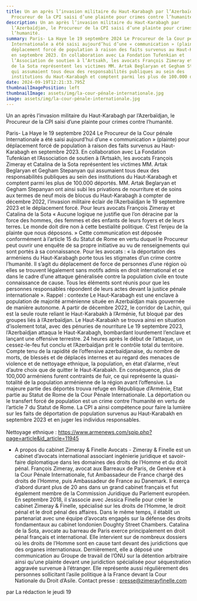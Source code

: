 ```yaml
---
title: Un an après l’invasion militaire du Haut-Karabagh par l’Azerbaïdjan, le
  Procureur de la CPI saisi d’une plainte pour crimes contre l’humanité.
description: Un an après l’invasion militaire du Haut-Karabagh par
  l’Azerbaïdjan, le Procureur de la CPI saisi d’une plainte pour crimes contre
  l’humanité.
summary: Paris- La Haye le 19 septembre 2024 Le Procureur de la Cour pénale
  Internationale a été saisi aujourd’hui d’une « communication » (plainte) pour
  déplacement forcé de population à raison des faits survenus au Haut-Karabagh
  en septembre 2023. En collaboration avec La Fondation Tufenkian et
  l’Association de soutien à l’Artsakh, les avocats François Zimeray et Catalina
  de la Sota représentent les victimes MM. Artak Beglaryan et Gegham Stepanyan
  qui assumaient tous deux des responsabilités publiques au sein des
  institutions du Haut-Karabagh et comptent parmi les plus de 100.000 déportés.
date: 2024-09-19T12:21:33.795Z
thumbnailImagePosition: left
thumbnailImage: assets/img/la-cour-pénale-internationale.jpg
image: assets/img/la-cour-pénale-internationale.jpg
---
```

Un an après l’invasion militaire du Haut-Karabagh par l’Azerbaïdjan, le Procureur de la CPI saisi d’une plainte pour crimes contre l’humanité.

Paris- La Haye le 19 septembre 2024
Le Procureur de la Cour pénale Internationale a été saisi aujourd’hui d’une « communication » (plainte) pour déplacement forcé de population à raison des faits survenus au Haut-Karabagh en septembre 2023.
En collaboration avec La Fondation Tufenkian et l’Association de soutien à l’Artsakh, les avocats François Zimeray et Catalina de la Sota représentent les victimes MM. Artak Beglaryan et Gegham Stepanyan qui assumaient tous deux des responsabilités publiques au sein des institutions du Haut-Karabagh et comptent parmi les plus de 100.000 déportés.
MM. Artak Beglaryan et Gegham Stepanyan ont ainsi subi les privations de nourriture et de soins aux termes de neuf mois de blocus du Haut-Karabagh à compter de décembre 2022, l’invasion militaire éclair de l’Azerbaïdjan le 19 septembre 2023 et le déplacement forcé.
Pour leurs avocats François Zimeray et Catalina de la Sota « Aucune logique ne justifie que l’on déracine par la force des hommes, des femmes et des enfants de leurs foyers et de leurs terres. Le monde doit dire non à cette bestialité politique. C’est l’enjeu de la plainte que nous déposons. »
Cette communication est déposée conformément à l’article 15 du Statut de Rome en vertu duquel le Procureur peut ouvrir une enquête de sa propre initiative au vu de renseignements qui sont portés à sa connaissance. Pour les avocats : « la déportation des arméniens du Haut-Karabagh porte tous les stigmates d’un crime contre l’humanité. Il s’agit du déplacement de force de personnes d’une région où elles se trouvent légalement sans motifs admis en droit international et ce dans le cadre d’une attaque généralisée contre la population civile en toute connaissance de cause. Tous les éléments sont réunis pour que les personnes responsables répondent de leurs actes devant la justice pénale internationale ».
Rappel : contexte
Le Haut-Karabagh est une enclave à population de majorité arménienne située en Azerbaïdjan mais gouvernée de manière autonome.
A partir de décembre 2022, le corridor de Lachin, qui est la seule route reliant le Haut-Karabakh à l’Arménie, fut bloqué par des groupes liés à l’Azerbaïdjan. Le Haut-Karabakh se trouva ainsi en situation d’isolement total, avec des pénuries de nourriture Le 19 septembre 2023, l’Azerbaïdjan attaqua le Haut-Karabagh, bombardant lourdement l’enclave et lançant une offensive terrestre. 24 heures après le début de l’attaque, un cessez-le-feu fut conclu et l’Azerbaïdjan prit le contrôle total du territoire.
Compte tenu de la rapidité de l’offensive azerbaïdjanaise, du nombre de morts, de blessés et de déplacés internes et au regard des menaces de violence et de nettoyage ethnique, la population, en état d’alarme, n’eut d’autre choix que de quitter le Haut-Karabakh. En conséquence, plus de 100,000 arméniens furent contraints de fuir, ce qui représente la quasi-totalité de la population arménienne de la région avant l’offensive.
La majeure partie des déportés trouva refuge en République d’Arménie, Etat partie au Statut de Rome de la Cour Pénale Internationale.
La déportation ou le transfert forcé de population est un crime contre l’humanité en vertu de l’article 7 du Statut de Rome. La CPI a ainsi compétence pour faire la lumière sur les faits de déportation de population survenus au Haut-Karabakh en septembre 2023 et en juger les individus responsables.\
\
Nettoyage ethnique : https://www.armenews.com/spip.php?page=article&id_article=11945

* A propos du cabinet Zimeray & Finelle Avocats -
  Zimeray & Finelle est un cabinet d’avocats international associant ingénierie juridique et savoir-faire diplomatique dans les domaines des droits de l’Homme et du droit pénal.
  François Zimeray, avocat aux Barreaux de Paris, de Genève et à la Cour Pénale Internationale, fut Ambassadeur de France chargé des droits de l’Homme, puis Ambassadeur de France au Danemark. Il exerça d’abord durant plus de 20 ans dans un grand cabinet français et fut également membre de la Commission Juridique du Parlement européen. En septembre 2018, il s’associe avec Jessica Finelle pour créer le cabinet Zimeray & Finelle, spécialisé sur les droits de l’Homme, le droit pénal et le droit pénal des affaires. Dans le même temps, il établit un partenariat avec une équipe d’avocats engagés sur la défense des droits fondamentaux au cabinet londonien Doughty Street Chambers.
  Catalina de la Sota, avocate au barreau de Paris exerce principalement en droit pénal français et international. Elle intervient sur de nombreux dossiers où les droits de l’Homme sont en cause tant devant des juridictions que des organes internationaux. Dernièrement, elle a déposé une communication au Groupe de travail de l’ONU sur la détention arbitraire ainsi qu’une plainte devant une juridiction spécialisée pour séquestration aggravée survenue à l’étranger. Elle représente aussi régulièrement des personnes sollicitant l’asile politique à la France devant la Cour Nationale du Droit d’Asile.
  Contact presse : presse@zimerayfinelle.com

par La rédaction le jeudi 19